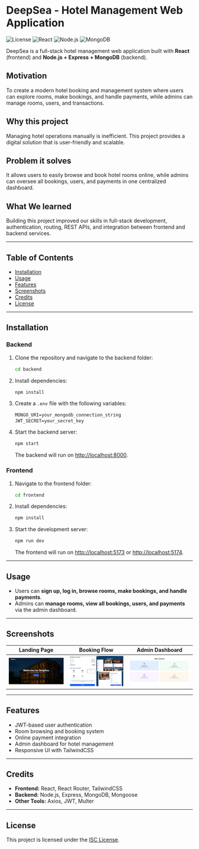 # DeepSea - Hotel Management Web Application

![License](https://img.shields.io/badge/License-ISC-blue.svg)
![React](https://img.shields.io/badge/React-17.0.2-blue)
![Node.js](https://img.shields.io/badge/Node.js-18.x-green)
![MongoDB](https://img.shields.io/badge/MongoDB-6.0-brightgreen)

DeepSea is a full-stack hotel management web application built with **React** (frontend) and **Node.js + Express + MongoDB** (backend).

## Motivation
To create a modern hotel booking and management system where users can explore rooms, make bookings, and handle payments, while admins can manage rooms, users, and transactions.

## Why this project
Managing hotel operations manually is inefficient. This project provides a digital solution that is user-friendly and scalable.

## Problem it solves
It allows users to easily browse and book hotel rooms online, while admins can oversee all bookings, users, and payments in one centralized dashboard.

## What We learned
Building this project improved our skills in full-stack development, authentication, routing, REST APIs, and integration between frontend and backend services.

---

## Table of Contents
- [Installation](#installation)
- [Usage](#usage)
- [Features](#features)
- [Screenshots](#screenshots)
- [Credits](#credits)
- [License](#license)

---

## Installation

### Backend
1. Clone the repository and navigate to the backend folder:
    ```bash
    cd backend
    ```
2. Install dependencies:
    ```bash
    npm install
    ```
3. Create a `.env` file with the following variables:
    ```env
    MONGO_URI=your_mongodb_connection_string
    JWT_SECRET=your_secret_key
    ```
4. Start the backend server:
    ```bash
    npm start
    ```
   The backend will run on [http://localhost:8000](http://localhost:8000).

### Frontend
1. Navigate to the frontend folder:
    ```bash
    cd frontend
    ```
2. Install dependencies:
    ```bash
    npm install
    ```
3. Start the development server:
    ```bash
    npm run dev
    ```
   The frontend will run on [http://localhost:5173](http://localhost:5173) or [http://localhost:5174](http://localhost:5174).

---

## Usage
- Users can **sign up, log in, browse rooms, make bookings, and handle payments**.
- Admins can **manage rooms, view all bookings, users, and payments** via the admin dashboard.

---

## Screenshots

| Landing Page | Booking Flow | Admin Dashboard |
|--------------|--------------|----------------|
| ![Landing Page](frontend/src/assets/images/landing-page.png) | ![Booking Flow](frontend/src/assets/images/booking-flow.png) | ![Admin Dashboard](frontend/src/assets/images/admin-dashboard.png) |


---

## Features
- JWT-based user authentication
- Room browsing and booking system
- Online payment integration
- Admin dashboard for hotel management
- Responsive UI with TailwindCSS

---

## Credits
- **Frontend:** React, React Router, TailwindCSS  
- **Backend:** Node.js, Express, MongoDB, Mongoose  
- **Other Tools:** Axios, JWT, Multer  

---

## License
This project is licensed under the [ISC License](LICENSE).
